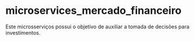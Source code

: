 # microservices_mercado_financeiro

Este microsserviços possui o objetivo de auxiliar a tomada de decisões para investimentos.





